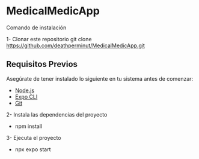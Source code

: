 # MedicalMedicApp

Comando de instalación

1- Clonar este repositorio
 git clone https://github.com/deathperminut/MedicalMedicApp.git

## Requisitos Previos

Asegúrate de tener instalado lo siguiente en tu sistema antes de comenzar:

- [Node.js](https://nodejs.org/)
- [Expo CLI](https://expo.dev/)
- [Git](https://git-scm.com/)

2- Instala las dependencias del proyecto
- npm install

3- Ejecuta el proyecto
- npx expo start
